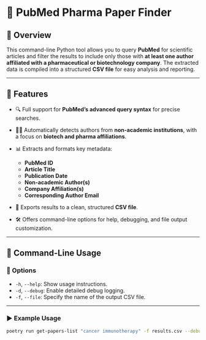 # 🧬 PubMed Pharma Paper Finder

## 📖 Overview

This command-line Python tool allows you to query **PubMed** for scientific articles and filter the results to include only those with **at least one author affiliated with a pharmaceutical or biotechnology company**. The extracted data is compiled into a structured **CSV file** for easy analysis and reporting.

---

## 🎯 Features

* 🔍 Full support for **PubMed’s advanced query syntax** for precise searches.
* 🧑‍🔬 Automatically detects authors from **non-academic institutions**, with a focus on **biotech and pharma affiliations**.
* 📊 Extracts and formats key metadata:

  * **PubMed ID**
  * **Article Title**
  * **Publication Date**
  * **Non-academic Author(s)**
  * **Company Affiliation(s)**
  * **Corresponding Author Email**
* 📁 Exports results to a clean, structured **CSV file**.
* 🛠 Offers command-line options for help, debugging, and file output customization.

---

## 🧰 Command-Line Usage

### 🔧 Options

* `-h`, `--help`: Show usage instructions.
* `-d`, `--debug`: Enable detailed debug logging.
* `-f`, `--file`: Specify the name of the output CSV file.

---

### ▶ Example Usage

```bash
poetry run get-papers-list "cancer immunotherapy" -f results.csv --debug
```


